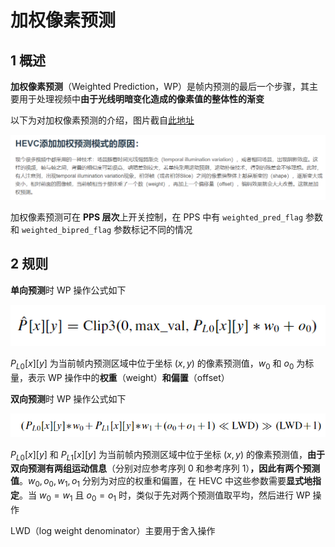# 加权像素预测

## 1 概述

**加权像素预测**（Weighted Prediction，WP）是帧内预测的最后一个步骤，其主要用于处理视频中**由于光线明暗变化造成的像素值的整体性的渐变**

以下为对加权像素预测的介绍，图片截自[此地址](https://blog.csdn.net/linpengbin/article/details/49497287)

![加权像素预测_5379](markdown_images/%E5%8A%A0%E6%9D%83%E5%83%8F%E7%B4%A0%E9%A2%84%E6%B5%8B_5379.png)

加权像素预测可在 **PPS 层次**上开关控制，在 PPS 中有 `weighted_pred_flag` 参数和 `weighted_bipred_flag` 参数标记不同的情况

## 2 规则

**单向预测**时 WP 操作公式如下

![加权像素预测_69](markdown_images/%E5%8A%A0%E6%9D%83%E5%83%8F%E7%B4%A0%E9%A2%84%E6%B5%8B_69.png)

$P_{L0}[x][y]$ 为当前帧内预测区域中位于坐标 $(x,y)$ 的像素预测值，$w_0$ 和 $o_0$ 为标量，表示 WP 操作中的**权重**（weight）**和偏置**（offset）

**双向预测**时 WP 操作公式如下

![加权像素预测_5947](markdown_images/%E5%8A%A0%E6%9D%83%E5%83%8F%E7%B4%A0%E9%A2%84%E6%B5%8B_5947.png)

$P_{L0}[x][y]$ 和 $P_{L1}[x][y]$ 为当前帧内预测区域中位于坐标 $(x,y)$ 的像素预测值，**由于双向预测有两组运动信息**（分别对应参考序列 0 和参考序列 1）**，因此有两个预测值**。$w_0,o_0,w_1,o_1$ 分别为对应的权重和偏置，在 HEVC 中这些参数需要**显式地指定**。当 $w_0=w_1$ 且 $o_0=o_1$ 时，类似于先对两个预测值取平均，然后进行 WP 操作

LWD（log weight denominator）主要用于舍入操作